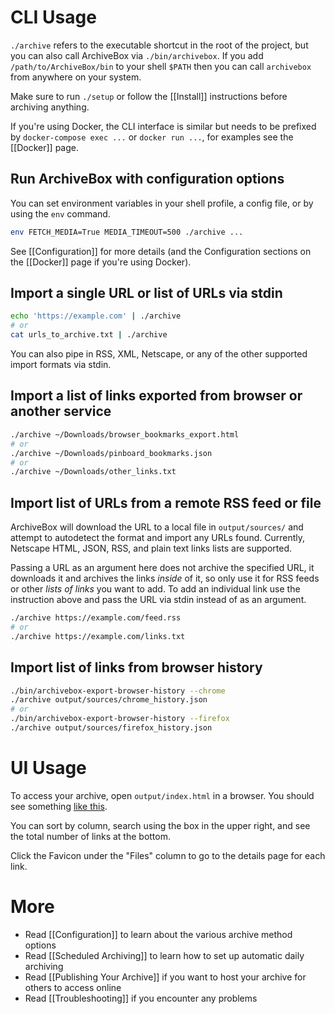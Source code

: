 # CLI Usage

`./archive` refers to the executable shortcut in the root of the project, but you can also call ArchiveBox via `./bin/archivebox`.  If you add `/path/to/ArchiveBox/bin` to your shell `$PATH` then you can call `archivebox` from anywhere on your system.

Make sure to run `./setup` or follow the [[Install]] instructions before archiving anything.

If you're using Docker, the CLI interface is similar but needs to be prefixed by `docker-compose exec ...` or `docker run ...`, for examples see the [[Docker]] page.

## Run ArchiveBox with configuration options
You can set environment variables in your shell profile, a config file, or by using the `env` command.

```bash
env FETCH_MEDIA=True MEDIA_TIMEOUT=500 ./archive ...
```
See [[Configuration]] for more details (and the Configuration sections on the [[Docker]] page if you're using Docker).

## Import a single URL or list of URLs via stdin
```bash
echo 'https://example.com' | ./archive
# or
cat urls_to_archive.txt | ./archive
```
You can also pipe in RSS, XML, Netscape, or any of the other supported import formats via stdin.

## Import a list of links exported from browser or another service

```bash
./archive ~/Downloads/browser_bookmarks_export.html
# or
./archive ~/Downloads/pinboard_bookmarks.json
# or
./archive ~/Downloads/other_links.txt
```

## Import list of URLs from a remote RSS feed or file
ArchiveBox will download the URL to a local file in `output/sources/` and attempt to autodetect the format and import any URLs found. Currently, Netscape HTML, JSON, RSS, and plain text links lists are supported.

Passing a URL as an argument here does not archive the specified URL, it downloads it and archives the links *inside* of it, so only use it for RSS feeds or other *lists of links* you want to add.  To add an individual link use the instruction above and pass the URL via stdin instead of as an argument.

```bash
./archive https://example.com/feed.rss
# or
./archive https://example.com/links.txt
```

## Import list of links from browser history
```bash
./bin/archivebox-export-browser-history --chrome
./archive output/sources/chrome_history.json
# or
./bin/archivebox-export-browser-history --firefox
./archive output/sources/firefox_history.json
```

# UI Usage

To access your archive, open `output/index.html` in a browser.  You should see something [like this](https://archive.sweeting.me).

You can sort by column, search using the box in the upper right, and see the total number of links at the bottom.

Click the Favicon under the "Files" column to go to the details page for each link. 


# More

 - Read [[Configuration]] to learn about the various archive method options
 - Read [[Scheduled Archiving]] to learn how to set up automatic daily archiving
 - Read [[Publishing Your Archive]] if you want to host your archive for others to access online
 - Read [[Troubleshooting]] if you encounter any problems
